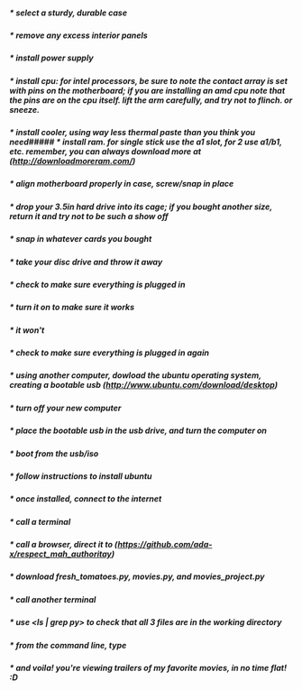 ##### * select a sturdy, durable case
##### * remove any excess interior panels
##### * install power supply
##### * install cpu: for intel processors, be sure to note the contact array is set with pins on the motherboard; if you are installing an amd cpu note that the pins are on the cpu itself. lift the arm carefully, and try not to flinch. or sneeze.
##### * install cooler, using way less thermal paste than you think you need##### * install ram. for single stick use the a1 slot, for 2 use a1/b1, etc. remember, you can always download more at (http://downloadmoreram.com/)
##### * align motherboard properly in case, screw/snap in place
##### * drop your 3.5in hard drive into its cage; if you bought another size, return it and try not to be such a show off
##### * snap in whatever cards you bought 
##### * take your disc drive and throw it away
##### * check to make sure everything is plugged in
##### * turn it on to make sure it works
##### * it won't
##### * check to make sure everything is plugged in again
##### * using another computer, dowload the ubuntu operating system, creating a bootable usb (http://www.ubuntu.com/download/desktop)
##### * turn off your new computer
##### * place the bootable usb in the usb drive, and turn the computer on
##### * boot from the usb/iso
##### * follow instructions to install ubuntu
##### * once installed, connect to the internet
##### * call a terminal
##### * call a browser, direct it to (https://github.com/ada-x/respect_mah_authoritay)
##### * download fresh_tomatoes.py, movies.py, and movies_project.py
##### * call another terminal
##### * use <ls | grep py> to check that all 3 files are in the working directory
##### * from the command line, type <python movies_project.py>
##### * and voila! you're viewing trailers of my favorite movies, in no time flat! :D
